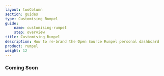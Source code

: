 ```yaml
---
layout: twoColumn
section: guides
type: Customising Rumpel
guide: 
    name: customising-rumpel
    step: overview
title: Customising Rumpel
description: How to re-brand the Open Source Rumpel personal dashboard for your own users
product: rumpel
weight: 12
---
```


### Coming Soon

<nav class="pager-nav">
<a href="" style="display:none;"></a>
<a href="" style="display:none;"></a>
</nav>
